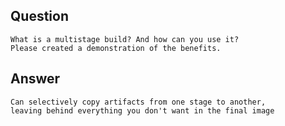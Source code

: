 ## Question
```
What is a multistage build? And how can you use it?
Please created a demonstration of the benefits.
```


## Answer
```
Can selectively copy artifacts from one stage to another,
leaving behind everything you don't want in the final image
```